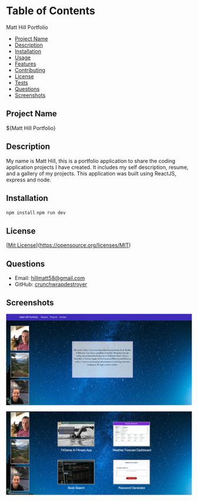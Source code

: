 # Table of Contents
Matt Hill Portfolio
- [Project Name](#project-name)
- [Description](#description)
- [Installation](#installation)
- [Usage](#usage)
- [Features](#features)
- [Contributing](#contributing)
- [License](#license)
- [Tests](#tests)
- [Questions](#questions)
- [Screenshots](#screenshots)
## Project Name
${Matt Hill Portfolio}
## Description
My name is Matt Hill, this is a portfolio application to share the coding application projects I have created. It includes my self description, resume, and a gallery of my projects. This application was built using ReactJS, express and node. 
## Installation
<code>npm install</code>
<code>npm run dev</code>

## License
[[Mit License](https://img.shields.io/badge/License-MIT-yellow.svg)](https://opensource.org/licenses/MIT)

## Questions
- Email: [hillmatt58@gmail.com]()
- GitHub: [crunchwrapdestroyer]()

## Screenshots

![screenshot1](./src/assets/app1.png)


![screenshot2](./src/assets/app2.png)

